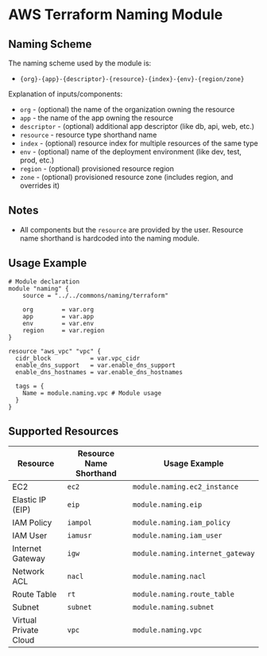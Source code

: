 # AWS Terraform Naming Module

## Naming Scheme

The naming scheme used by the module is:
* ```{org}-{app}-{descriptor}-{resource}-{index}-{env}-{region/zone}```

Explanation of inputs/components:
* ```org``` - (optional) the name of the organization owning the resource
* ```app``` - the name of the app owning the resource
* ```descriptor``` - (optional) additional app descriptor (like db, api, web, etc.)
* ```resource``` - resource type shorthand name
* ```index``` - (optional) resource index for multiple resources of the same type
* ```env``` - (optional) name of the deployment environment (like dev, test, prod, etc.)
* ```region``` - (optional) provisioned resource region
* ```zone``` - (optional) provisioned resource zone (includes region, and overrides it)

## Notes
* All components but the ```resource``` are provided by the user. Resource name shorthand is hardcoded into the naming module.

## Usage Example

```
# Module declaration
module "naming" {
    source = "../../commons/naming/terraform"

    org        = var.org
    app        = var.app
    env        = var.env
    region     = var.region
}

resource "aws_vpc" "vpc" {
  cidr_block           = var.vpc_cidr
  enable_dns_support   = var.enable_dns_support
  enable_dns_hostnames = var.enable_dns_hostnames

  tags = {
    Name = module.naming.vpc # Module usage
  }
}
```

## Supported Resources

| Resource              | Resource Name Shorthand | Usage Example                        |
| --------------------- | ----------------------- | ------------------------------------ |
| EC2                   | ```ec2```               | ```module.naming.ec2_instance```     |
| Elastic IP (EIP)      | ```eip```               | ```module.naming.eip```              |
| IAM Policy            | ```iampol```            | ```module.naming.iam_policy```       |
| IAM User              | ```iamusr```            | ```module.naming.iam_user```         |
| Internet Gateway      | ```igw```               | ```module.naming.internet_gateway``` |
| Network ACL           | ```nacl```              | ```module.naming.nacl```             |
| Route Table           | ```rt```                | ```module.naming.route_table```      |
| Subnet                | ```subnet```            | ```module.naming.subnet```           |
| Virtual Private Cloud | ```vpc```               | ```module.naming.vpc```              |

